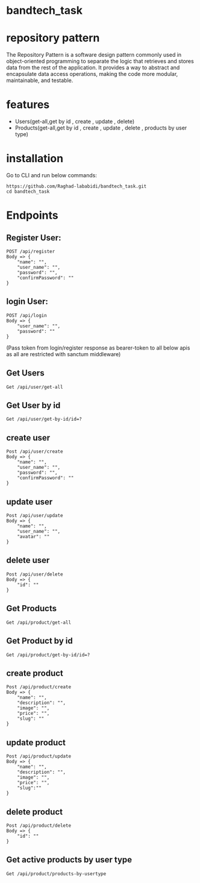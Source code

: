 # bandtech_task
# repository pattern
The Repository Pattern is a software design pattern commonly used in object-oriented programming to separate the logic that retrieves and stores data from the rest of the application. It provides a way to abstract and encapsulate data access operations, making the code more modular, maintainable, and testable.
# features
- Users(get-all,get by id , create , update , delete)
- Products(get-all,get by id , create , update , delete , products by user type)
# installation
Go to CLI and run below commands:
```
https://github.com/Raghad-lababidi/bandtech_task.git
cd bandtech_task
```
# Endpoints

## Register User:
```
POST /api/register
Body => {
    "name": "",
    "user_name": "",
    "password": "",
    "confirmPassword": ""
}
```
## login User:
```
POST /api/login
Body => {
    "user_name": "",
    "password": ""
}
```
(Pass token from login/register response as bearer-token to all below apis as all are restricted with sanctum middleware)
## Get Users
```
Get /api/user/get-all
```
## Get User by id
```
Get /api/user/get-by-id/id=?
```
## create user
```
Post /api/user/create
Body => {
    "name": "",
    "user_name": "",
    "password": "",
    "confirmPassword": ""
}
```
## update user
```
Post /api/user/update
Body => {
    "name": "",
    "user_name": "",
    "avatar": ""
}
```
## delete user
```
Post /api/user/delete
Body => {
    "id": ""
}
```
## Get Products
```
Get /api/product/get-all
```
## Get Product by id
```
Get /api/product/get-by-id/id=?
```
## create product
```
Post /api/product/create
Body => {
    "name": "",
    "description": "",
    "image": "",
    "price": "",
    "slug": ""
}
```
## update product
```
Post /api/product/update
Body => {
    "name": "",
    "description": "",
    "image": "",
    "price": "",
    "slug":""
}
```
## delete product
```
Post /api/product/delete
Body => {
    "id": ""
}
```
## Get active products by user type
```
Get /api/product/products-by-usertype
```


